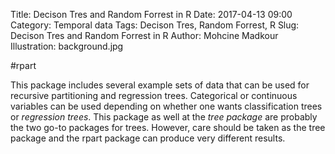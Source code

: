 Title: Decison Tres and Random Forrest in R
Date: 2017-04-13 09:00
Category: Temporal data
Tags: Decison Tres, Random Forrest,  R
Slug: Decison Tres and Random Forrest in R
Author: Mohcine Madkour
Illustration: background.jpg


#rpart

This package includes several example sets of data that can be used for recursive partitioning and regression trees.  Categorical or continuous variables can be used depending on whether one wants classification trees or *regression trees*. This package as well at the *tree package* are probably the two go-to packages for trees.  However, care should be taken as the tree package and the rpart package can produce very different results.

